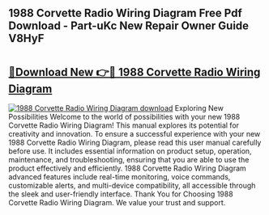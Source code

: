 ## 1988 Corvette Radio Wiring Diagram Free Pdf Download - Part-uKc New Repair Owner Guide V8HyF

# <h2><a href="http://dfkbzx.blite.top/?on=1988+Corvette+Radio+Wiring+Diagram">🔗Download New 👉🔴 1988 Corvette Radio Wiring Diagram</a></h2>

[![1988 Corvette Radio Wiring Diagram download](https://i.imgur.com/lujVjoI.png)](http://dfkbzx.blite.top/?on=1988+Corvette+Radio+Wiring+Diagram)
Exploring New Possibilities Welcome to the world of possibilities with your new 1988 Corvette Radio Wiring Diagram! This manual explores its potential for creativity and innovation. To ensure a successful experience with your new 1988 Corvette Radio Wiring Diagram, please read this user manual carefully before use. It includes essential information on product setup, operation, maintenance, and troubleshooting, ensuring that you are able to use the product effectively and efficiently. 1988 Corvette Radio Wiring Diagram advanced features include real-time monitoring, voice commands, customizable alerts, and multi-device compatibility, all accessible through the sleek and user-friendly interface. Thank You for Choosing 1988 Corvette Radio Wiring Diagram. We value your trust and support.

